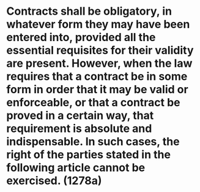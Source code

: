 # Contracts shall be obligatory, in whatever form they may have been entered into, provided all the essential requisites for their validity are present. However, when the law requires that a contract be in some form in order that it may be valid or enforceable, or that a contract be proved in a certain way, that requirement is absolute and indispensable. In such cases, the right of the parties stated in the following article cannot be exercised. (1278a)